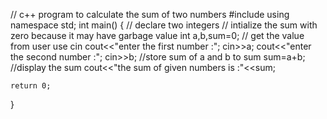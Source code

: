 // c++ program to calculate the sum of two numbers
#include<iostream>
using namespace std;
int main()
{
   // declare two integers 
   // intialize the sum with zero because it may have garbage value
   int a,b,sum=0;
   // get the value from user use cin
   cout<<"enter the first number :";
   cin>>a;
   cout<<"enter the second number :";
   cin>>b;
   //store sum of a and b to sum 
   sum=a+b;
   //display the sum
   cout<<"the sum of given numbers is :"<<sum;
   
    return 0;
}
